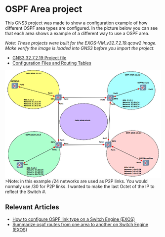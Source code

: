 # OSPF Area project

This GNS3 project was made to show a configuration example of how different OSPF area types are configured.  In the picture below you can see that each area shows a example of a different way to use a OSPF area.

*Note: These projects were built for the EXOS-VM_v32.7.2.19.qcow2 image. Make verify the image is loaded into GNS3 before you import the project.*

* [GNS3 32.7.2.19 Project file](https://github.com/stewilliams-extr/Virtual_EXOS/raw/refs/heads/master/gns3_projects/OSPF_AREA/ospfv2.gns3project)
* [Configuration Files and Routing Tables](configurations)

<img src="screenshot.png">
>Note: in this example /24 networks are used as P2P links.  You would normaly use /30 for P2P links.  I wanted to make the last Octet of the IP to reflect the Switch #.

## Relevant Articles
* [How to configure OSPF link type on a Switch Engine (EXOS)](https://extreme-networks.my.site.com/ExtrArticleDetail?an=000082203)
* [Summarize ospf routes from one area to another on Switch Engine (EXOS)](https://extreme-networks.my.site.com/ExtrArticleDetail?an=000082513)
